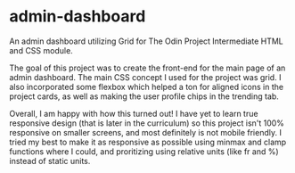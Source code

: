 # admin-dashboard
An admin dashboard utilizing Grid for The Odin Project Intermediate HTML and CSS module.

The goal of this project was to create the front-end for the main page of an admin dashboard. The main CSS concept I used for the project was grid. I also incorporated some flexbox which helped a ton for aligned icons in the project cards, as well as making the user profile chips in the trending tab.

Overall, I am happy with how this turned out! I have yet to learn true responsive design (that is later in the curriculum) so this project isn't 100% responsive on smaller screens, and most definitely is not mobile friendly. I tried my best to make it as responsive as possible using minmax and clamp functions where I could, and proritizing using relative units (like fr and %) instead of static units.
